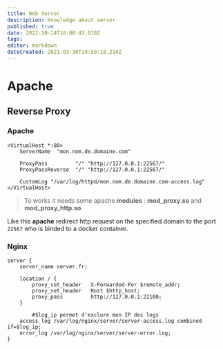 ```yaml
---
title: Web Server
description: Knowledge about server
published: true
date: 2022-10-14T18:00:43.810Z
tags: 
editor: markdown
dateCreated: 2021-03-30T19:59:18.214Z
---
```


# Apache

## Reverse Proxy

### Apache

```apacheconf
<VirtualHost *:80>
    ServerName  "mon.nom.de.domaine.com" 

    ProxyPass         "/" "http://127.0.0.1:22567/"
    ProxyPassReverse  "/" "http://127.0.0.1:22567/" 

    CustomLog "/var/log/httpd/mon.nom.de.domaine.com-access.log"
</VirtualHost>
```

> To works it needs some apache **modules** : **mod_proxy.so** and **mod_proxy_http.so**

Like this **apache** redirect http request on the specified domain to the port `22567` who is binded to a docker container.

### Nginx

```nginx
server {
    server_name server.fr;

    location / {
        proxy_set_header   X-Forwarded-For $remote_addr;
        proxy_set_header   Host $http_host;
        proxy_pass         http://127.0.0.1:22100;
    }

		#$log_ip permet d'exclure mon IP des logs
    access_log /var/log/nginx/server/server-access.log combined if=$log_ip;
    error_log /var/log/nginx/server/server-error.log;
}
```

